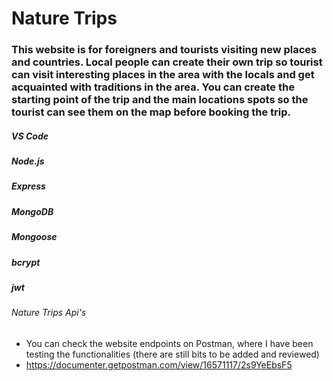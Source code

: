 # Nature Trips

### This website is for foreigners and tourists visiting new places and countries. Local people can create their own trip so tourist can visit interesting places in the area with the locals and get acquainted with traditions in the area. You can create the starting point of the trip and the main locations spots so the tourist can see them on the map before booking the trip. 

##### VS Code
##### Node.js
##### Express
##### MongoDB
##### Mongoose
##### bcrypt
##### jwt

###### Nature Trips Api's
 - You can check the website endpoints on Postman, where I have been testing the functionalities (there are still bits to be added and reviewed)
 - https://documenter.getpostman.com/view/16571117/2s9YeEbsF5

